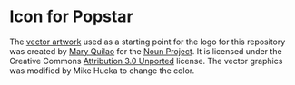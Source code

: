 # Icon for Popstar

The [vector artwork](https://thenounproject.com/icon/star-527702/) used as a starting point for the logo for this repository was created by [Mary Quilao](https://thenounproject.com/creator/kirsten11_cc/) for the [Noun Project](https://thenounproject.com).  It is licensed under the Creative Commons [Attribution 3.0 Unported](https://creativecommons.org/licenses/by/3.0/deed.en) license.  The vector graphics was modified by Mike Hucka to change the color.
